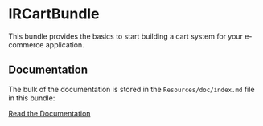 IRCartBundle
============

This bundle provides the basics to start building a cart system for your e-commerce application.

Documentation
-------------

The bulk of the documentation is stored in the `Resources/doc/index.md`
file in this bundle:

[Read the Documentation](https://github.com/InformaticRevolution/IRCartBundle/blob/master/Resources/doc/index.md)
